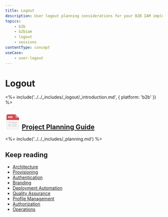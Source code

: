```yaml
---
title: Logout
description: User logout planning considerations for your B2B IAM implementation.
topics:
    - b2b
    - b2biam
    - logout
    - sessions
contentType: concept
useCase:
    - user-logout
---
```

# Logout

<%= include('../../_includes/_logout/_introduction.md', { platform: 'b2b' }) %>

## ![](/media/articles/architecture-scenarios/planning/file_type_icons-04.png) [Project Planning Guide](/media/articles/architecture-scenarios/planning/B2B-Project-Planning.pdf)

<%= include('../../_includes/_planning.md') %>

## Keep reading

* [Architecture](/architecture-scenarios/implementation/b2b/b2b-architecture)
* [Provisioning](/architecture-scenarios/implementation/b2b/b2b-provisioning)
* [Authentication](/architecture-scenarios/implementation/b2b/b2b-authentication)
* [Branding](/architecture-scenarios/implementation/b2b/b2b-branding)
* [Deployment Automation](/architecture-scenarios/implementation/b2b/b2b-deployment)
* [Quality Assurance](/architecture-scenarios/implementation/b2b/b2b-qa)
* [Profile Management](/architecture-scenarios/implementation/b2b/b2b-profile-mgmt)
* [Authorization](/architecture-scenarios/implementation/b2b/b2b-authorization)
* [Operations](/architecture-scenarios/implementation/b2b/b2b-operations)
